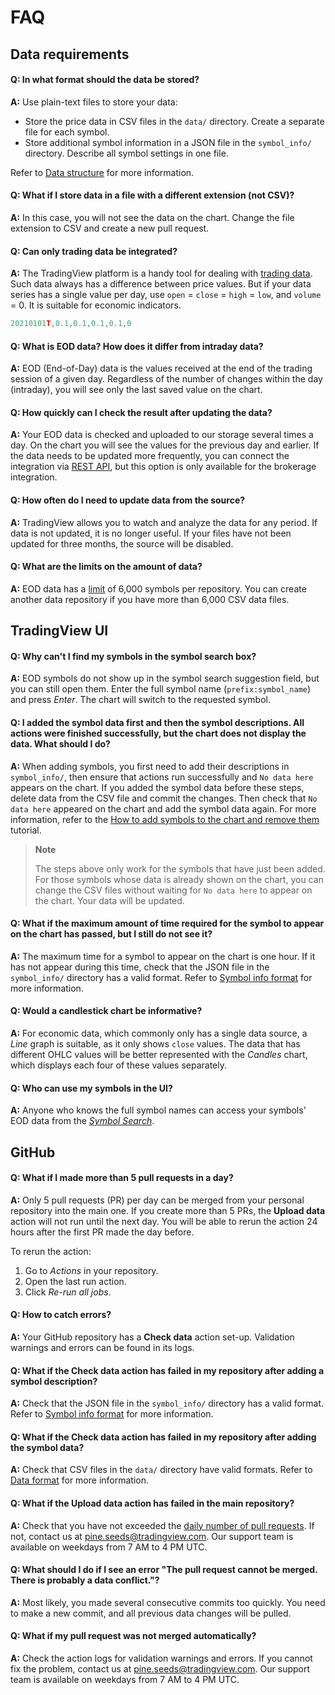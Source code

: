# FAQ

## Data requirements

#### Q: In what format should the data be stored?

__A:__ Use plain-text files to store your data:

- Store the price data in CSV files in the `data/` directory. Create a separate file for each symbol.
- Store additional symbol information in a JSON file in the `symbol_info/` directory. Describe all symbol settings in one file.

Refer to [Data structure](data.md) for more information.

#### Q: What if I store data in a file with a different extension (not CSV)?

__A:__ In this case, you will not see the data on the chart.
Change the file extension to CSV and create a new pull request.

#### Q: Can only trading data be integrated?

__A:__ The TradingView platform is a handy tool for dealing with [trading data][data_format].
Such data always has a difference between price values.
But if your data series has a single value per day, use `open` = `close` = `high` = `low`, and `volume` = 0.
It is suitable for economic indicators.

```js
20210101T,0.1,0.1,0.1,0.1,0
```

#### Q: What is EOD data? How does it differ from intraday data?

__A:__ EOD (End-of-Day) data is the values received at the end of the trading session of a given day. 
Regardless of the number of changes within the day (intraday), you will see only the last saved value on the chart.

#### Q: How quickly can I check the result after updating the data?

__A:__ Your EOD data is checked and uploaded to our storage several times a day.
On the chart you will see the values for the previous day and earlier.
If the data needs to be updated more frequently, you can connect the integration via [REST API][rest_api], but this option is only available for the brokerage integration.

#### Q: How often do I need to update data from the source?

__A:__ TradingView allows you to watch and analyze the data for any period.
If data is not updated, it is no longer useful.
If your files have not been updated for three months, the source will be disabled.

#### Q: What are the limits on the amount of data?

__A:__ EOD data has a [limit][data_format] of 6,000 symbols per repository.
You can create another data repository if you have more than 6,000 CSV data files.

## TradingView UI

#### Q: Why can't I find my symbols in the symbol search box?

__A:__ EOD symbols do not show up in the symbol search suggestion field, but you can still open them.
Enter the full symbol name (`prefix:symbol_name`) and press _Enter_.
The chart will switch to the requested symbol.

#### Q: I added the symbol data first and then the symbol descriptions. All actions were finished successfully, but the chart does not display the data. What should I do?

__A:__ When adding symbols, you first need to add their descriptions in `symbol_info/`,
then ensure that actions run successfully and `No data here` appears on the chart.
If you added the symbol data before these steps, delete data from the CSV file and commit the changes.
Then check that `No data here` appeared on the chart and add the symbol data again.
For more information, refer to the [How to add symbols to the chart and remove them][tutorial] tutorial.

> __Note__
>
> The steps above only work for the symbols that have just been added.
> For those symbols whose data is already shown on the chart,
you can change the CSV files without waiting for `No data here` to appear on the chart.
Your data will be updated.

#### Q: What if the maximum amount of time required for the symbol to appear on the chart has passed, but I still do not see it?

__A:__ The maximum time for a symbol to appear on the chart is one hour.
If it has not appear during this time, check that the JSON file in the `symbol_info/` directory has a valid format.
Refer to [Symbol info format] for more information.

#### Q: Would a candlestick chart be informative?

__A:__ For economic data, which commonly only has a single data source, a _Line_ graph is suitable, as it only shows `close` values. The data that has different OHLC values will be better represented with the _Candles_ chart, which displays each four of these values separately.

#### Q: Who can use my symbols in the UI?

__A:__ Anyone who knows the full symbol names can access your symbols' EOD data from the [_Symbol Search_][ui_symbol_search].

## GitHub

#### Q: What if I made more than 5 pull requests in a day?

__A:__ Only 5 pull requests (PR) per day can be merged from your personal repository into the main one.
If you create more than 5 PRs, the __Upload data__ action will not run until the next day.
You will be able to rerun the action 24 hours after the first PR made the day before.

To rerun the action:

1. Go to _Actions_ in your repository.
2. Open the last run action.
3. Click _Re-run all jobs_.

#### Q: How to catch errors?

__A:__ Your GitHub repository has a __Check data__ action set-up.
Validation warnings and errors can be found in its logs.

#### Q: What if the Check data action has failed in my repository after adding a symbol description?

__A:__ Check that the JSON file in the `symbol_info/` directory has a valid format.
Refer to [Symbol info format] for more information.

#### Q: What if the Check data action has failed in my repository after adding the symbol data?

__A:__ Check that CSV files in the `data/` directory have valid formats.
Refer to [Data format][data_format] for more information.

#### Q: What if the Upload data action has failed in the main repository?

__A:__ Check that you have not exceeded the [daily number of pull requests].
If not, contact us at pine.seeds@tradingview.com. Our support team is available on weekdays from 7 AM to 4 PM UTC.

#### Q: What should I do if I see an error "The pull request cannot be merged. There is probably a data conflict."?

__A:__ Most likely, you made several consecutive commits too quickly.
You need to make a new commit, and all previous data changes will be pulled.

#### Q: What if my pull request was not merged automatically?

__A:__ Check the action logs for validation warnings and errors.
If you cannot fix the problem, contact us at pine.seeds@tradingview.com.
Our support team is available on weekdays from 7 AM to 4 PM UTC.

[data_format]: data.md#data-format
[daily number of pull requests]: #q-what-if-i-made-more-than-5-pull-requests-in-a-day
[rest_api]: https://www.tradingview.com/brokerage-integration/
[Symbol info format]: data.md#symbol-info-format
[tutorial]: data_tutorial.md
[ui_symbol_search]: ui.md#symbol-search
